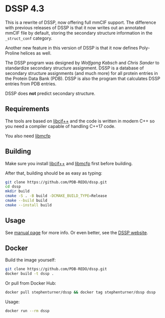 DSSP 4.3
========

This is a rewrite of DSSP, now offering full mmCIF support. The difference
with previous releases of DSSP is that it now writes out an annotated mmCIF
file by default, storing the secondary structure information in the
`_struct_conf` category.

Another new feature in this version of DSSP is that it now defines
Poly-Proline helices as well.

The DSSP program was designed by _Wolfgang Kabsch_ and _Chris Sander_ to
standardize secondary structure assignment. DSSP is a database of secondary
structure assignments (and much more) for all protein entries in the Protein
Data Bank (PDB). DSSP is also the program that calculates DSSP entries from
PDB entries.

DSSP does **not** predict secondary structure.

Requirements
------------

The tools are based on [libcif++](https://github.com/PDB-REDO/libcifpp)
and the code is written in modern C++ so you need a compiler capable
of handling C++17 code.

You also need [libmcfp](https://github.com/mhekkel/libmcfp.git)

Building
--------

Make sure you install [libcif++](https://github.com/PDB-REDO/libcifpp) and [libmcfp](https://github.com/mhekkel/libmcfp.git) first before building.

After that, building should be as easy as typing:

```bash
git clone https://github.com/PDB-REDO/dssp.git
cd dssp
mkdir build
cmake -S . -B build -DCMAKE_BUILD_TYPE=Release
cmake --build build
cmake --install build
```

Usage
-----

See [manual page](doc/mkdssp.md) for more info. Or even better, see the [DSSP website](https://pdb-redo.eu/dssp).

Docker
------

Build the image yourself: 

```bash
git clone https://github.com/PDB-REDO/dssp.git
docker build -t dssp .
```

Or pull from Docker Hub:

```bash
docker pull stephenturner/dssp && docker tag stephenturner/dssp dssp
```

Usage:

```bash
docker run --rm dssp
```